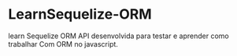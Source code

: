 # LearnSequelize-ORM
learn Sequelize ORM
API desenvolvida para testar e aprender como trabalhar
Com ORM no javascript.
